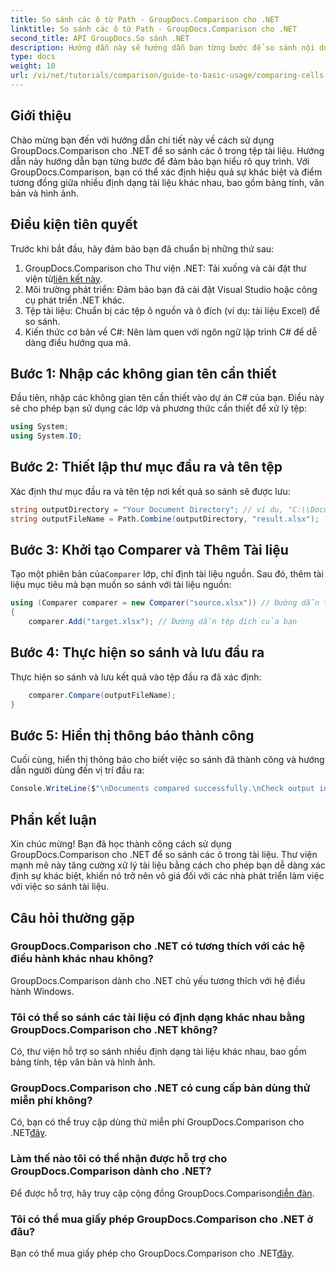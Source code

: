 ```yaml
---
title: So sánh các ô từ Path - GroupDocs.Comparison cho .NET
linktitle: So sánh các ô từ Path - GroupDocs.Comparison cho .NET
second_title: API GroupDocs.So sánh .NET
description: Hướng dẫn này sẽ hướng dẫn bạn từng bước để so sánh nội dung ô Excel, giúp các nhà phát triển xác định hiệu quả sự khác biệt và điểm tương đồng giữa các tài liệu.
type: docs
weight: 10
url: /vi/net/tutorials/comparison/guide-to-basic-usage/comparing-cells-from-path/
---
```

## Giới thiệu

Chào mừng bạn đến với hướng dẫn chi tiết này về cách sử dụng GroupDocs.Comparison cho .NET để so sánh các ô trong tệp tài liệu. Hướng dẫn này hướng dẫn bạn từng bước để đảm bảo bạn hiểu rõ quy trình. Với GroupDocs.Comparison, bạn có thể xác định hiệu quả sự khác biệt và điểm tương đồng giữa nhiều định dạng tài liệu khác nhau, bao gồm bảng tính, văn bản và hình ảnh.

## Điều kiện tiên quyết

Trước khi bắt đầu, hãy đảm bảo bạn đã chuẩn bị những thứ sau:

1.  GroupDocs.Comparison cho Thư viện .NET: Tải xuống và cài đặt thư viện từ[liên kết này](https://releases.groupdocs.com/comparison/net/).
2. Môi trường phát triển: Đảm bảo bạn đã cài đặt Visual Studio hoặc công cụ phát triển .NET khác.
3. Tệp tài liệu: Chuẩn bị các tệp ô nguồn và ô đích (ví dụ: tài liệu Excel) để so sánh.
4. Kiến thức cơ bản về C#: Nên làm quen với ngôn ngữ lập trình C# để dễ dàng điều hướng qua mã.

## Bước 1: Nhập các không gian tên cần thiết

Đầu tiên, nhập các không gian tên cần thiết vào dự án C# của bạn. Điều này sẽ cho phép bạn sử dụng các lớp và phương thức cần thiết để xử lý tệp:

```csharp
using System;
using System.IO;
```

## Bước 2: Thiết lập thư mục đầu ra và tên tệp

Xác định thư mục đầu ra và tên tệp nơi kết quả so sánh sẽ được lưu:

```csharp
string outputDirectory = "Your Document Directory"; // ví dụ, "C:\\Documents"
string outputFileName = Path.Combine(outputDirectory, "result.xlsx");
```

## Bước 3: Khởi tạo Comparer và Thêm Tài liệu

 Tạo một phiên bản của`Comparer` lớp, chỉ định tài liệu nguồn. Sau đó, thêm tài liệu mục tiêu mà bạn muốn so sánh với tài liệu nguồn:

```csharp
using (Comparer comparer = new Comparer("source.xlsx")) // Đường dẫn tệp nguồn của bạn
{
    comparer.Add("target.xlsx"); // Đường dẫn tệp đích của bạn
```

## Bước 4: Thực hiện so sánh và lưu đầu ra

Thực hiện so sánh và lưu kết quả vào tệp đầu ra đã xác định:

```csharp
    comparer.Compare(outputFileName);
}
```

## Bước 5: Hiển thị thông báo thành công

Cuối cùng, hiển thị thông báo cho biết việc so sánh đã thành công và hướng dẫn người dùng đến vị trí đầu ra:

```csharp
Console.WriteLine($"\nDocuments compared successfully.\nCheck output in {outputDirectory}.");
```

## Phần kết luận

Xin chúc mừng! Bạn đã học thành công cách sử dụng GroupDocs.Comparison cho .NET để so sánh các ô trong tài liệu. Thư viện mạnh mẽ này tăng cường xử lý tài liệu bằng cách cho phép bạn dễ dàng xác định sự khác biệt, khiến nó trở nên vô giá đối với các nhà phát triển làm việc với việc so sánh tài liệu.

## Câu hỏi thường gặp

### GroupDocs.Comparison cho .NET có tương thích với các hệ điều hành khác nhau không?

GroupDocs.Comparison dành cho .NET chủ yếu tương thích với hệ điều hành Windows.

### Tôi có thể so sánh các tài liệu có định dạng khác nhau bằng GroupDocs.Comparison cho .NET không?

Có, thư viện hỗ trợ so sánh nhiều định dạng tài liệu khác nhau, bao gồm bảng tính, tệp văn bản và hình ảnh.

### GroupDocs.Comparison cho .NET có cung cấp bản dùng thử miễn phí không?

 Có, bạn có thể truy cập dùng thử miễn phí GroupDocs.Comparison cho .NET[đây](https://releases.groupdocs.com/).

### Làm thế nào tôi có thể nhận được hỗ trợ cho GroupDocs.Comparison dành cho .NET?

Để được hỗ trợ, hãy truy cập cộng đồng GroupDocs.Comparison[diễn đàn](https://forum.groupdocs.com/c/comparison/12).

### Tôi có thể mua giấy phép GroupDocs.Comparison cho .NET ở đâu?

 Bạn có thể mua giấy phép cho GroupDocs.Comparison cho .NET[đây](https://purchase.groupdocs.com/buy).